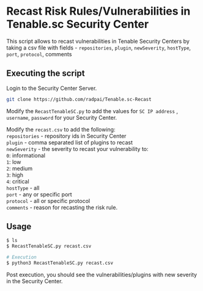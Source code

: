 # Recast Risk Rules/Vulnerabilities in Tenable.sc Security Center

This script allows to recast vulnerabilities in Tenable Security Centers by taking a csv file with fields - `repositories`, `plugin`, `newSeverity`, `hostType`, `port`, `protocol`, comments

## Executing the script

Login to the Security Center Server.

```bash
git clone https://github.com/radpai/Tenable.sc-Recast
```

Modify the `RecastTenableSC.py` to add the values for `SC IP address` , `username`, `password` for your Security Center.

Modify the `recast.csv` to add the following:  
`repositories` - repository ids in Security Center  
`plugin` - comma separated list of plugins to recast  
`newSeverity` - the severity to recast your vulnerability to:  
   `0`: informational  
   `1`: low   
   `2`: medium  
   `3`: high  
   `4`: critical  
`hostType` - all   
`port` - any or specific port  
`protocol` - all or specific protocol  
`comments` - reason for recasting the risk rule.

## Usage

```python
$ ls
$ RecastTenableSC.py recast.csv

# Execution
$ python3 RecastTenableSC.py recast.csv

```
Post execution, you should see the vulnerabilities/plugins with new severity in the Security Center.
